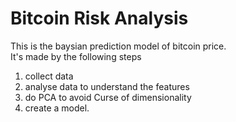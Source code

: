 # Bitcoin Risk Analysis
This is the baysian prediction model of bitcoin price.<br>
It's made by the following steps

1. collect data
2. analyse data to understand the features
3. do PCA to avoid Curse of dimensionality
4. create a model.
